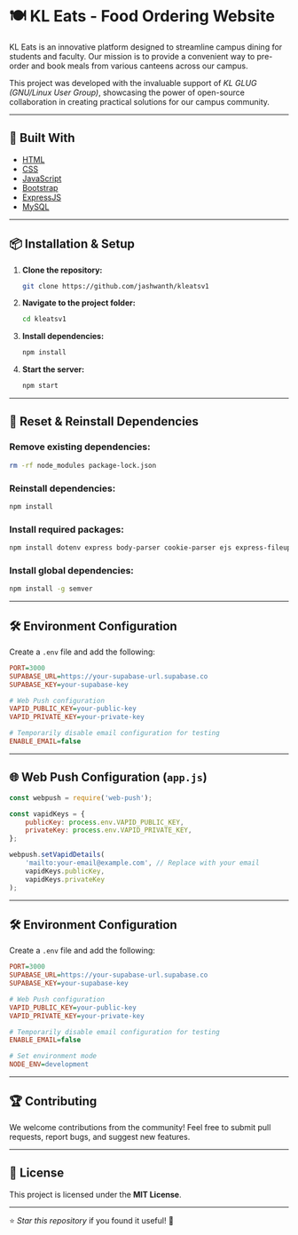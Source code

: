 # 🍽 KL Eats - Food Ordering Website

KL Eats is an innovative platform designed to streamline campus dining for students and faculty. Our mission is to provide a convenient way to pre-order and book meals from various canteens across our campus.

This project was developed with the invaluable support of *KL GLUG (GNU/Linux User Group)*, showcasing the power of open-source collaboration in creating practical solutions for our campus community.

---

## 🚀 Built With

- [HTML](https://www.w3schools.com/html/)
- [CSS](https://www.w3schools.com/css/)
- [JavaScript](https://www.w3schools.com/js/)
- [Bootstrap](https://www.w3schools.com/bootstrap5/index.php)
- [ExpressJS](https://expressjs.com/)
- [MySQL](https://www.w3schools.com/mysql/default.asp)

---

## 📦 Installation & Setup

1. **Clone the repository:**  
   ```sh
   git clone https://github.com/jashwanth/kleatsv1
   ```
2. **Navigate to the project folder:**  
   ```sh
   cd kleatsv1
   ```
3. **Install dependencies:**  
   ```sh
   npm install
   ```
4. **Start the server:**  
   ```sh
   npm start
   ```

---

## 🔄 Reset & Reinstall Dependencies

### Remove existing dependencies:
```sh
rm -rf node_modules package-lock.json
```

### Reinstall dependencies:
```sh
npm install
```

### Install required packages:
```sh
npm install dotenv express body-parser cookie-parser ejs express-fileupload uuid mysql2 nodemailer crypto @supabase/supabase-js path express-session https fs http qrcode axios bcrypt web-push firebase-admin helmet
```

### Install global dependencies:
```sh
npm install -g semver
```

---

## 🛠 Environment Configuration

Create a `.env` file and add the following:
```ini
PORT=3000
SUPABASE_URL=https://your-supabase-url.supabase.co
SUPABASE_KEY=your-supabase-key

# Web Push configuration
VAPID_PUBLIC_KEY=your-public-key
VAPID_PRIVATE_KEY=your-private-key

# Temporarily disable email configuration for testing
ENABLE_EMAIL=false
```

---

## 🌐 Web Push Configuration (`app.js`)

```js
const webpush = require('web-push');

const vapidKeys = {
    publicKey: process.env.VAPID_PUBLIC_KEY,
    privateKey: process.env.VAPID_PRIVATE_KEY,
};

webpush.setVapidDetails(
    'mailto:your-email@example.com', // Replace with your email
    vapidKeys.publicKey,
    vapidKeys.privateKey
);
```

---

## 🛠️ Environment Configuration

Create a `.env` file and add the following:
```ini
PORT=3000
SUPABASE_URL=https://your-supabase-url.supabase.co
SUPABASE_KEY=your-supabase-key

# Web Push configuration
VAPID_PUBLIC_KEY=your-public-key
VAPID_PRIVATE_KEY=your-private-key

# Temporarily disable email configuration for testing
ENABLE_EMAIL=false

# Set environment mode
NODE_ENV=development
```

---

## 🏆 Contributing

We welcome contributions from the community! Feel free to submit pull requests, report bugs, and suggest new features.

---

## 📜 License

This project is licensed under the **MIT License**.

---

⭐ *Star this repository* if you found it useful! 🚀

